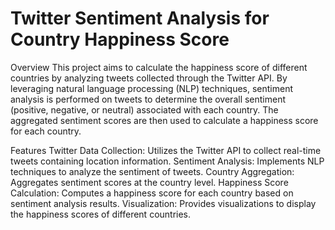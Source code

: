# Twitter Sentiment Analysis for Country Happiness Score
Overview
This project aims to calculate the happiness score of different countries by analyzing tweets collected through the Twitter API. By leveraging natural language processing (NLP) techniques, sentiment analysis is performed on tweets to determine the overall sentiment (positive, negative, or neutral) associated with each country. The aggregated sentiment scores are then used to calculate a happiness score for each country.

Features
Twitter Data Collection: Utilizes the Twitter API to collect real-time tweets containing location information.
Sentiment Analysis: Implements NLP techniques to analyze the sentiment of tweets.
Country Aggregation: Aggregates sentiment scores at the country level.
Happiness Score Calculation: Computes a happiness score for each country based on sentiment analysis results.
Visualization: Provides visualizations to display the happiness scores of different countries.
